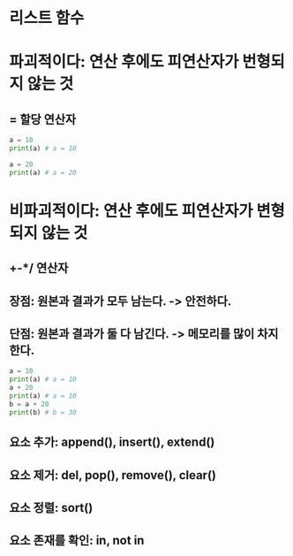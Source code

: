 # 리스트 함수

# 파괴적이다: 연산 후에도 피연산자가 번형되지 않는 것
## = 할당 연산자
```python
a = 10
print(a) # a = 10

a = 20
print(a) # a = 20
```

# 비파괴적이다: 연산 후에도 피연산자가 변형되지 않는 것
## +-*/ 연산자
## 장점: 원본과 결과가 모두 남는다. -> 안전하다.
## 단점: 원본과 결과가 둘 다 남긴다. -> 메모리를 많이 차지한다.
```python
a = 10
print(a) # a = 10
a + 20
print(a) # a = 10
b = a + 20
print(b) # b = 30
```

## 요소 추가: append(), insert(), extend()
## 요소 제거: del, pop(), remove(), clear()
## 요소 정렬: sort()
## 요소 존재를 확인: in, not in 